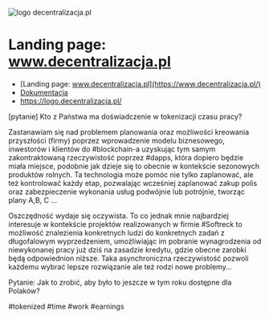 ![logo decentralizacja.pl](http://logo.decentralizacja.pl/1/cover.png)

# Landing page: www.decentralizacja.pl
+ [Landing page: www.decentralizacja.pl](https://www.decentralizacja.pl/)
+ [Dokumentacja](https://docs.decentralizacja.pl/)
+ https://logo.decentralizacja.pl/


[pytanie]
Kto z Państwa ma doświadczenie w tokenizacji czasu pracy?

Zastanawiam się nad problemem planowania oraz możliwości kreowania przyszłości (firmy) poprzez wprowadzenie modelu biznesowego, inwestorów i klientów do #blockchain-a uzyskując tym samym zakontraktowaną rzeczywistość poprzez #dapps, która dopiero będzie miała miejsce, podobnie jak dzieje się to obecnie w kontekście sezonowych produktów rolnych.
Ta technologia może pomóc nie tylko zaplanować, ale też kontrolować każdy etap, pozwalając wcześniej zaplanować zakup polis oraz zabezpieczenie wykonania usług podwójnie lub potrójnie, tworząc plany A,B, C ...

Oszczędność wydaje się oczywista.
To co jednak mnie najbardziej interesuje w kontekście projektów realizowanych w firmie #Softreck to możliwość znalezienia konkretnych ludzi do konkretnych zadań z długofalowym wyprzedzeniem, umożliwiając im pobranie wynagrodzenia od niewykonanej pracy już dziś na zasadzie kredytu, gdzie obecne zarobki będą odpowiednion niższe.
Taka asynchroniczna rzeczywistość pozwoli każdemu wybrać lepsze rozwiązanie ale też rodzi nowe problemy...

Pytanie:
Jak to zrobić, aby było to jeszcze w tym roku dostępne dla Polaków?

#tokenized #time #work #earnings
